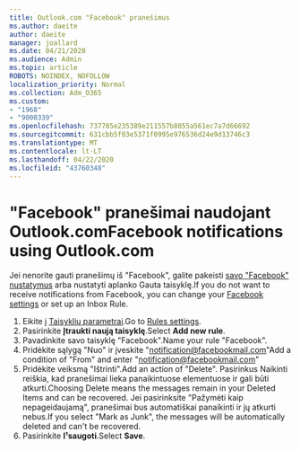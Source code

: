 ```yaml
---
title: Outlook.com "Facebook" pranešimus
ms.author: daeite
author: daeite
manager: joallard
ms.date: 04/21/2020
ms.audience: Admin
ms.topic: article
ROBOTS: NOINDEX, NOFOLLOW
localization_priority: Normal
ms.collection: Adm_O365
ms.custom:
- "1968"
- "9000339"
ms.openlocfilehash: 737785e235389e211557b8055a561ec7a7d66692
ms.sourcegitcommit: 631cbb5f03e5371f0995e976536d24e9d13746c3
ms.translationtype: MT
ms.contentlocale: lt-LT
ms.lasthandoff: 04/22/2020
ms.locfileid: "43760348"
---
```

# <a name="facebook-notifications-using-outlookcom"></a><span data-ttu-id="9aec7-102">"Facebook" pranešimai naudojant Outlook.com</span><span class="sxs-lookup"><span data-stu-id="9aec7-102">Facebook notifications using Outlook.com</span></span>

<span data-ttu-id="9aec7-103">Jei nenorite gauti pranešimų iš "Facebook", galite pakeisti [savo "Facebook" nustatymus](https://aka.ms/facebook-notifications-settings) arba nustatyti aplanko Gauta taisyklę.</span><span class="sxs-lookup"><span data-stu-id="9aec7-103">If you do not want to receive notifications from Facebook, you can change your [Facebook settings](https://aka.ms/facebook-notifications-settings) or set up an Inbox Rule.</span></span>

1. <span data-ttu-id="9aec7-104">Eikite į [Taisyklių parametrai](https://outlook.live.com/mail/options/mail/rules/inboxRules).</span><span class="sxs-lookup"><span data-stu-id="9aec7-104">Go to [Rules settings](https://outlook.live.com/mail/options/mail/rules/inboxRules).</span></span>
1. <span data-ttu-id="9aec7-105">Pasirinkite **Įtraukti naują taisyklę**.</span><span class="sxs-lookup"><span data-stu-id="9aec7-105">Select **Add new rule**.</span></span>
1. <span data-ttu-id="9aec7-106">Pavadinkite savo taisyklę "Facebook".</span><span class="sxs-lookup"><span data-stu-id="9aec7-106">Name your rule "Facebook".</span></span>
1. <span data-ttu-id="9aec7-107">Pridėkite sąlygą "Nuo" ir įveskite "notification@facebookmail.com"</span><span class="sxs-lookup"><span data-stu-id="9aec7-107">Add a condition of "From" and enter "notification@facebookmail.com"</span></span>
1. <span data-ttu-id="9aec7-108">Pridėkite veiksmą "Ištrinti".</span><span class="sxs-lookup"><span data-stu-id="9aec7-108">Add an action of "Delete".</span></span> <span data-ttu-id="9aec7-109">Pasirinkus Naikinti reiškia, kad pranešimai lieka panaikintuose elementuose ir gali būti atkurti.</span><span class="sxs-lookup"><span data-stu-id="9aec7-109">Choosing Delete means the messages remain in your Deleted Items and can be recovered.</span></span> <span data-ttu-id="9aec7-110">Jei pasirinksite "Pažymėti kaip nepageidaujamą", pranešimai bus automatiškai panaikinti ir jų atkurti nebus.</span><span class="sxs-lookup"><span data-stu-id="9aec7-110">If you select "Mark as Junk", the messages will be automatically deleted and can't be recovered.</span></span>
1. <span data-ttu-id="9aec7-111">Pasirinkite **I¹saugoti**.</span><span class="sxs-lookup"><span data-stu-id="9aec7-111">Select **Save**.</span></span>